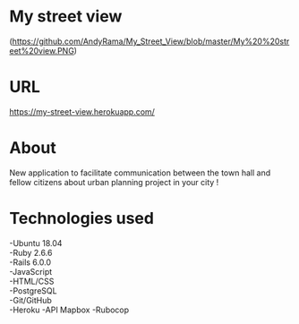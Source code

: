 # My street view
 (https://github.com/AndyRama/My_Street_View/blob/master/My%20%20street%20view.PNG)  
 
# URL  
https://my-street-view.herokuapp.com/

# About
New application to facilitate communication between the town hall and fellow citizens about urban planning project in your city !

# Technologies used
-Ubuntu 18.04  
-Ruby 2.6.6  
-Rails 6.0.0  
-JavaScript  
-HTML/CSS  
-PostgreSQL  
-Git/GitHub  
-Heroku
-API Mapbox
-Rubocop

